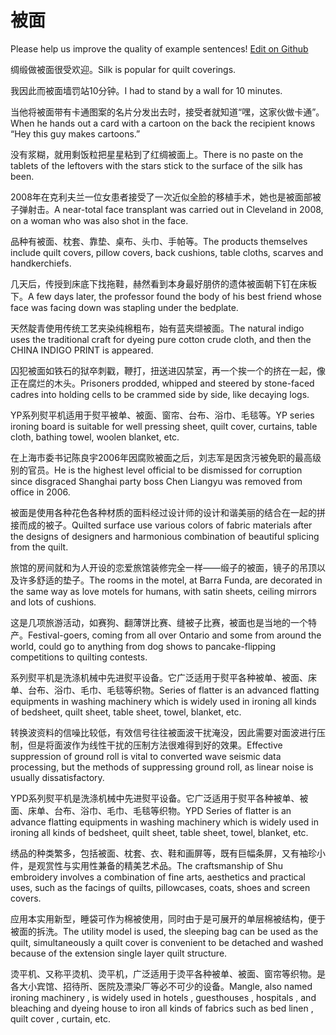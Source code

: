 # 被面

Please help us improve the quality of example sentences! [Edit on Github](https://github.com/jiyushe/jiyu-example-sentence-source/blob/main/chinese/beimian.md)

<p><span class="chinese">绸缎做被面很受欢迎。</span><span class="english">Silk is popular for quilt coverings.</span></p>

<p><span class="chinese">我因此而被面墙罚站10分钟。</span><span class="english">I had to stand by a wall for 10 minutes.</span></p>

<p><span class="chinese">当他将被面带有卡通图案的名片分发出去时，接受者就知道“嘿，这家伙做卡通”。</span><span class="english">When he hands out a card with a cartoon on the back the recipient knows “Hey this guy makes cartoons.”</span></p>

<p><span class="chinese">没有浆糊，就用剩饭粒把星星粘到了红绸被面上。</span><span class="english">There is no paste on the tablets of the leftovers with the stars stick to the surface of the silk has been.</span></p>

<p><span class="chinese">2008年在克利夫兰一位女患者接受了一次近似全脸的移植手术，她也是被面部被子弹射击。</span><span class="english">A near-total face transplant was carried out in Cleveland in 2008, on a woman who was also shot in the face.</span></p>

<p><span class="chinese">品种有被面、枕套、靠垫、桌布、头巾、手帕等。</span><span class="english">The products themselves include quilt covers, pillow covers, back cushions, table cloths, scarves and handkerchiefs.</span></p>

<p><span class="chinese">几天后，传授到床底下找拖鞋，赫然看到本身最好朋侪的遗体被面朝下钉在床板下。</span><span class="english">A few days later, the professor found the body of his best friend whose face was facing down was stapling under the bedplate.</span></p>

<p><span class="chinese">天然靛青使用传统工艺夹染纯棉粗布，始有蓝夹缬被面。</span><span class="english">The natural indigo uses the traditional craft for dyeing pure cotton crude cloth, and then the CHINA INDIGO PRINT is appeared.</span></p>

<p><span class="chinese">囚犯被面如铁石的狱卒刺戳，鞭打，扭送进囚禁室，再一个挨一个的挤在一起，像正在腐烂的木头。</span><span class="english">Prisoners prodded, whipped and steered by stone-faced cadres into holding cells to be crammed side by side, like decaying logs.</span></p>

<p><span class="chinese">YP系列熨平机适用于熨平被单、被面、窗帘、台布、浴巾、毛毯等。</span><span class="english">YP series ironing board is suitable for well pressing sheet, quilt cover, curtains, table cloth, bathing towel, woolen blanket, etc.</span></p>

<p><span class="chinese">在上海市委书记陈良宇2006年因腐败被面之后，刘志军是因贪污被免职的最高级别的官员。</span><span class="english">He is the highest level official to be dismissed for corruption since disgraced Shanghai party boss Chen Liangyu was removed from office in 2006.</span></p>

<p><span class="chinese">被面是使用各种花色各种材质的面料经过设计师的设计和谐美丽的结合在一起的拼接而成的被子。</span><span class="english">Quilted surface use various colors of fabric materials after the designs of designers and harmonious combination of beautiful splicing from the quilt.</span></p>

<p><span class="chinese">旅馆的房间就和为人开设的恋爱旅馆装修完全一样——缎子的被面，镜子的吊顶以及许多舒适的垫子。</span><span class="english">The rooms in the motel, at Barra Funda, are decorated in the same way as love motels for humans, with satin sheets, ceiling mirrors and lots of cushions.</span></p>

<p><span class="chinese">这是几项旅游活动，如赛狗、翻薄饼比赛、缝被子比赛，被面也是当地的一个特产。</span><span class="english">Festival-goers, coming from all over Ontario and some from around the world, could go to anything from dog shows to pancake-flipping competitions to quilting contests.</span></p>

<p><span class="chinese">系列熨平机是洗涤机械中先进熨平设备。它广泛适用于熨平各种被单、被面、床单、台布、浴巾、毛巾、毛毯等织物。</span><span class="english">Series of flatter is an advanced flatting equipments in washing machinery which is widely used in ironing all kinds of bedsheet, quilt sheet, table sheet, towel, blanket, etc.</span></p>

<p><span class="chinese">转换波资料的信噪比较低，有效信号往往被面波干扰淹没，因此需要对面波进行压制，但是将面波作为线性干扰的压制方法很难得到好的效果。</span><span class="english">Effective suppression of ground roll is vital to converted wave seismic data processing, but the methods of suppressing ground roll, as linear noise is usually dissatisfactory.</span></p>

<p><span class="chinese">YPD系列熨平机是洗涤机械中先进熨平设备。它广泛适用于熨平各种被单、被面、床单、台布、浴巾、毛巾、毛毯等织物。</span><span class="english">YPD Series of flatter is an advance flatting equipments in washing machinery which is widely used in ironing all kinds of bedsheet, quilt sheet, table sheet, towel, blanket, etc.</span></p>

<p><span class="chinese">绣品的种类繁多，包括被面、枕套、衣、鞋和画屏等，既有巨幅条屏，又有袖珍小件，是观赏性与实用性兼备的精美艺术品。</span><span class="english">The craftsmanship of Shu embroidery involves a combination of fine arts, aesthetics and practical uses, such as the facings of quilts, pillowcases, coats, shoes and screen covers.</span></p>

<p><span class="chinese">应用本实用新型，睡袋可作为棉被使用，同时由于是可展开的单层棉被结构，便于被面的拆洗。</span><span class="english">The utility model is used, the sleeping bag can be used as the quilt, simultaneously a quilt cover is convenient to be detached and washed because of the extension single layer quilt structure.</span></p>

<p><span class="chinese">烫平机、又称平烫机、烫平机，广泛适用于烫平各种被单、被面、窗帘等织物。是各大小宾馆、招待所、医院及漂染厂等必不可少的设备。</span><span class="english">Mangle, also named ironing machinery , is widely used in hotels , guesthouses , hospitals , and bleaching and dyeing house to iron all kinds of fabrics such as bed linen , quilt cover , curtain, etc.</span></p>

